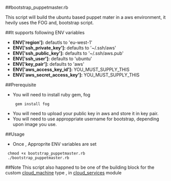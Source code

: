 ##bootstrap_puppetmaster.rb

This script will build the ubuntu based puppet mater in a aws environment, it hevily uses the FOG and, bootstrap script.


##It supports following ENV variables 
- **ENV['region']:**                defautls to 'eu-west-1'
- **ENV['ssh_private_key']:**       defaults to '~/.ssh/aws'
- **ENV['ssh_public_key']:**        defaults to '~/.ssh/aws.pub'
- **ENV['ssh_user']:**              defaults to 'ubuntu'
- **ENV['key_pair']:**              defaults to 'aws'
- **ENV['aws_access_key_id']:**     YOU_MUST_SUPPLY_THIS
- **ENV['aws_secret_access_key']:** YOU_MUST_SUPPLY_THIS

##Prerequisite
- You will need to install ruby gem, fog 
  ``` 
   gem install fog 
  ```
- You will need to upload your public key in aws and store it in key pair.
- You will need to use approppriate username for bootstrap, depending upon image you use.

##Usage
- Once , Approprite ENV variables are set 
```
 chmod +x bootstrap_puppetmaster.rb
 ./bootstrap_puppetmaster.rb
```
##Note
 This script also happned to be one of the building block for the custom [cloud_machine](https://github.com/dvadgama/cloud_services/tree/master/lib/puppet) type , in [cloud_services](https://github.com/dvadgama/cloud_services) module
